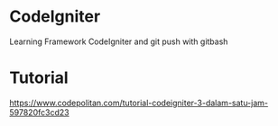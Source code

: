 # CodeIgniter
Learning Framework CodeIgniter and git push with gitbash


# Tutorial
https://www.codepolitan.com/tutorial-codeigniter-3-dalam-satu-jam-597820fc3cd23
